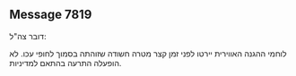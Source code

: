 ## Message 7819

דובר צה"ל:

לוחמי ההגנה האווירית יירטו לפני זמן קצר מטרה חשודה שזוהתה בסמוך לחופי עכו.
לא הופעלה התרעה בהתאם למדיניות.

